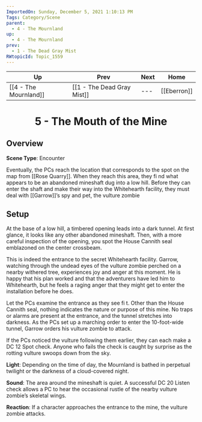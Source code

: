 ```yaml
---
ImportedOn: Sunday, December 5, 2021 1:10:13 PM
Tags: Category/Scene
parent:
  - 4 - The Mournland
up:
  - 4 - The Mournland
prev:
  - 1 - The Dead Gray Mist
RWtopicId: Topic_1559
---
```


| Up | Prev | Next | Home |
|----|------|------|------|
| [[4 - The Mournland]] | [[1 - The Dead Gray Mist]] | --- | [[Eberron]] |

# <center>5 - The Mouth of the Mine</center>

## Overview

**Scene Type**: Encounter

Eventually, the PCs reach the location that corresponds to the spot on the map from [[Rose Quarry]]. When they reach this area, they fi nd what appears to be an abandoned mineshaft dug into a low hill. Before they can enter the shaft and make their way into the Whitehearth facility, they must deal with [[Garrow]]’s spy and pet, the vulture zombie

## Setup

At the base of a low hill, a timbered opening leads into a dark tunnel. At first glance, it looks like any other abandoned mineshaft. Then, with a more careful inspection of the opening, you spot the House Cannith seal emblazoned on the center crossbeam.

This is indeed the entrance to the secret Whitehearth facility. Garrow, watching through the undead eyes of the vulture zombie perched on a nearby withered tree, experiences joy and anger at this moment. He is happy that his plan worked and that the adventurers have led him to Whitehearth, but he feels a raging anger that they might get to enter the installation before he does.

Let the PCs examine the entrance as they see fi t. Other than the House Cannith seal, nothing indicates the nature or purpose of this mine. No traps or alarms are present at the entrance, and the tunnel stretches into darkness. As the PCs set up a marching order to enter the 10-foot-wide tunnel, Garrow orders his vulture zombie to attack.

If the PCs noticed the vulture following them earlier, they can each make a DC 12 Spot check. Anyone who fails the check is caught by surprise as the rotting vulture swoops down from the sky.

**Light**: Depending on the time of day, the Mournland is bathed in perpetual twilight or the darkness of a cloud-covered night.

**Sound**: The area around the mineshaft is quiet. A successful DC 20 Listen check allows a PC to hear the occasional rustle of the nearby vulture zombie’s skeletal wings.

**Reaction**: If a character approaches the entrance to the mine, the vulture zombie attacks.
